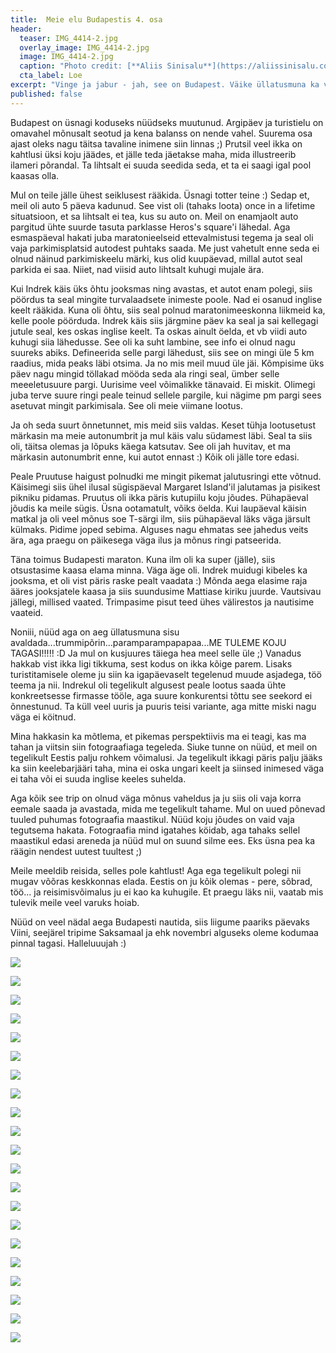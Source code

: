 ```yaml
---
title:  Meie elu Budapestis 4. osa
header: 
  teaser: IMG_4414-2.jpg
  overlay_image: IMG_4414-2.jpg
  image: IMG_4414-2.jpg
  caption: "Photo credit: [**Aliis Sinisalu**](https://aliissinisalu.com/)"
  cta_label: Loe
excerpt: "Vinge ja jabur - jah, see on Budapest. Väike üllatusmuna ka varuks ;)"
published: false
---
```

Budapest on üsnagi koduseks nüüdseks muutunud. Argipäev ja turistielu on omavahel mõnusalt seotud ja kena balanss on nende vahel. Suurema osa ajast oleks nagu täitsa tavaline inimene siin linnas ;) Prutsil veel ikka on kahtlusi üksi koju jäädes, et jälle teda jäetakse maha, mida illustreerib ilameri põrandal. Ta lihtsalt ei suuda seedida seda, et ta ei saagi igal pool kaasas olla. 

Mul on teile jälle ühest seiklusest rääkida. Üsnagi totter teine :) Sedap et, meil oli auto 5 päeva kadunud. See vist oli (tahaks loota) once in a lifetime situatsioon, et sa lihtsalt ei tea, kus su auto on. Meil on enamjaolt auto pargitud ühte suurde tasuta parklasse Heros's square'i lähedal. Aga esmaspäeval hakati juba maratonieelseid ettevalmistusi tegema ja seal oli vaja parkimisplatsid autodest puhtaks saada. Me just vahetult enne seda ei olnud näinud parkimiskeelu märki, kus olid kuupäevad, millal autot seal parkida ei saa. Niiet, nad viisid auto lihtsalt kuhugi mujale ära. 

Kui Indrek käis üks õhtu jooksmas ning avastas, et autot enam polegi, siis pöördus ta seal mingite turvalaadsete inimeste poole. Nad ei osanud inglise keelt rääkida. Kuna oli õhtu, siis seal polnud maratonimeeskonna liikmeid ka, kelle poole pöörduda. Indrek käis siis järgmine päev ka seal ja sai kellegagi jutule seal, kes oskas inglise keelt. Ta oskas ainult öelda, et vb viidi auto kuhugi siia lähedusse. See oli ka suht lambine, see info ei olnud nagu suureks abiks. Defineerida selle pargi lähedust, siis see on mingi üle 5 km raadius, mida peaks läbi otsima. Ja no mis meil muud üle jäi. Kõmpisime üks päev nagu mingid töllakad mööda seda ala ringi seal, ümber selle meeeletusuure pargi. Uurisime veel võimalikke tänavaid. Ei miskit. Olimegi juba terve suure ringi peale teinud sellele pargile, kui nägime pm pargi sees asetuvat mingit parkimisala. See oli meie viimane lootus.

Ja oh seda suurt õnnetunnet, mis meid siis valdas. Keset tühja lootusetust märkasin ma meie autonumbrit ja mul käis valu südamest läbi. Seal ta siis oli, täitsa olemas ja lõpuks käega katsutav. See oli jah huvitav, et ma märkasin autonumbrit enne, kui autot ennast :) Kõik oli jälle tore edasi.

Peale Pruutuse haigust polnudki me mingit pikemat jalutusringi ette võtnud. Käisimegi siis ühel ilusal sügispäeval Margaret Island'il jalutamas ja pisikest pikniku pidamas. Pruutus oli ikka päris kutupiilu koju jõudes. Pühapäeval jõudis ka meile sügis. Üsna ootamatult, võiks öelda. Kui laupäeval käisin matkal ja oli veel mõnus soe T-särgi ilm, siis pühapäeval läks väga järsult külmaks. Pidime joped sebima. Alguses nagu ehmatas see jahedus veits ära, aga praegu on päikesega väga ilus ja mõnus ringi patseerida.

Täna toimus Budapesti maraton. Kuna ilm oli ka super (jälle), siis otsustasime kaasa elama minna. Väga äge oli. Indrek muidugi kibeles ka jooksma, et oli vist päris raske pealt vaadata :) Mõnda aega elasime raja ääres jooksjatele kaasa ja siis suundusime Mattiase kiriku juurde. Vautsivau jällegi, millised vaated. Trimpasime pisut teed ühes välirestos ja nautisime vaateid. 

Noniii, nüüd aga on aeg üllatusmuna sisu avaldada...trummipõrin...paramparampapapaa...ME TULEME KOJU TAGASI!!!!! :D Ja mul on kusjuures täiega hea meel selle üle ;) Vanadus hakkab vist ikka ligi tikkuma, sest kodus on ikka kõige parem. Lisaks turistitamisele oleme ju siin ka igapäevaselt tegelenud muude asjadega, töö teema ja nii. Indrekul oli tegelikult algusest peale lootus saada ühte konkreetsesse firmasse tööle, aga suure konkurentsi tõttu see seekord ei õnnestunud. Ta küll veel uuris ja puuris teisi variante, aga mitte miski nagu väga ei köitnud. 

Mina hakkasin ka mõtlema, et pikemas perspektiivis ma ei teagi, kas ma tahan ja viitsin siin fotograafiaga tegeleda. Siuke tunne on nüüd, et meil on tegelikult Eestis palju rohkem võimalusi. Ja tegelikult ikkagi päris palju jääks ka siin keelebarjääri taha, mina ei oska ungari keelt ja siinsed inimesed väga ei taha või ei suuda inglise keeles suhelda. 

Aga kõik see trip on olnud väga mõnus vaheldus ja ju siis oli vaja korra eemale saada ja avastada, mida me tegelikult tahame. Mul on uued põnevad tuuled puhumas fotograafia maastikul. Nüüd koju jõudes on vaid vaja tegutsema hakata. Fotograafia mind igatahes köidab, aga tahaks sellel maastikul edasi areneda ja nüüd mul on suund silme ees. Eks üsna pea ka räägin nendest uutest tuultest ;)

Meile meeldib reisida, selles pole kahtlust! Aga ega tegelikult polegi nii mugav võõras keskkonnas elada. Eestis on ju kõik olemas - pere, sõbrad, töö... ja reisimisvõimalus ju ei kao ka kuhugile. Et praegu läks nii, vaatab mis tulevik meile veel varuks hoiab. 

Nüüd on veel nädal aega Budapesti nautida, siis liigume paariks päevaks Viini, seejärel tripime Saksamaal ja ehk novembri alguseks oleme kodumaa pinnal tagasi. Halleluuujah :)

![]({{site.baseurl}}/images/IMG_4404.jpg)

![]({{site.baseurl}}/images/IMG_4414.jpg)

![]({{site.baseurl}}/images/IMG_4420.jpg)

![]({{site.baseurl}}/images/IMG_4431.jpg)

![]({{site.baseurl}}/images/IMG_4444.jpg)

![]({{site.baseurl}}/images/IMG_4451.jpg)

![]({{site.baseurl}}/images/IMG_4458.jpg)

![]({{site.baseurl}}/images/IMG_4467.jpg)

![]({{site.baseurl}}/images/IMG_4471.jpg)

![]({{site.baseurl}}/images/IMG_4476.jpg)

![]({{site.baseurl}}/images/IMG_4486.jpg)

![]({{site.baseurl}}/images/IMG_4494.jpg)

![]({{site.baseurl}}/images/IMG_4526.jpg)

![]({{site.baseurl}}/images/IMG_4554.jpg)

![]({{site.baseurl}}/images/IMG_4558.jpg)

![]({{site.baseurl}}/images/IMG_4560.jpg)

![]({{site.baseurl}}/images/IMG_4571.jpg)

![]({{site.baseurl}}/images/IMG_4591.jpg)

![]({{site.baseurl}}/images/IMG_4599.jpg)

![]({{site.baseurl}}/images/IMG_4603.jpg)

![]({{site.baseurl}}/images/IMG_4611.jpg)



